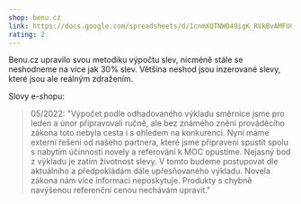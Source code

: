 ```yaml
---
shop: benu.cz
link: https://docs.google.com/spreadsheets/d/1cnmXQTNWO49igK_RVkBvAMFUCO4Y_gjkDlfWq5PZt_Q/edit#gid=572046636
rating: 2
---
```


Benu.cz upravilo svou metodiku výpočtu slev, nicméně stále se neshodneme na více jak 30% slev. Většina neshod jsou inzerované slevy, které jsou ale reálným zdražením.

Slovy e-shopu:

> 05/2022: "Výpočet podle odhadovaného výkladu směrnice jsme pro leden a únor připravovali ručně, ale bez známého znění prováděcího zákona toto nebyla cesta i s ohledem na konkurenci. Nyní máme externí řešení od našeho partnera, které jsme připraveni spustit spolu s nabytím účinnosti novely a referování k MOC opustíme. Nejasný bod z výkladu je zatím životnost slevy. V tomto budeme postupovat dle aktuálního a předpokládám dále upřesňovaného výkladu. Novela zákona nám více informací neposkytuje. Produkty s chybně navýšenou referenční cenou nechávám upravit."
